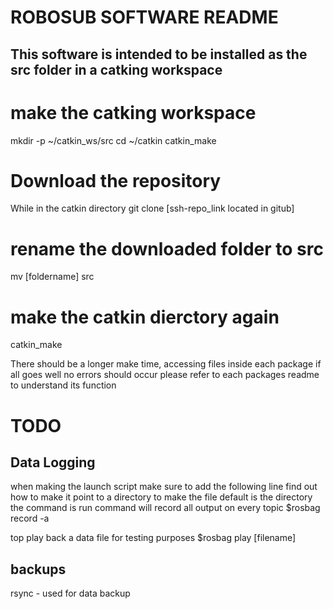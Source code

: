 # ROBOSUB SOFTWARE README

## This software is intended to be installed as the src folder in a catking workspace

# make the catking workspace
mkdir -p ~/catkin_ws/src
cd ~/catkin
catkin_make

# Download the repository
While in the catkin directory
git clone [ssh-repo_link located in gitub]

# rename the downloaded folder to src
mv [foldername] src

# make the catkin dierctory again
catkin_make

There should be a longer make time, accessing files inside each package
if all goes well no errors should occur
please refer to each packages readme to understand its function



# TODO
## Data Logging
when making the launch script make sure to add the following line
find out how to make it point to a directory to make the file
default is the directory the command is run
command will record all output on every topic
$rosbag record -a

top play back a data file for testing purposes
$rosbag play [filename]


## backups
rsync - used for data backup

